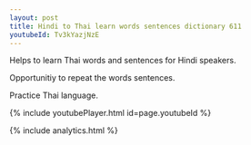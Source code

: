 ```yaml
---
layout: post
title: Hindi to Thai learn words sentences dictionary 611 
youtubeId: Tv3kYazjNzE
---
```

 
 
Helps to learn Thai words and sentences for Hindi speakers.

Opportunitiy to repeat the words sentences. 

Practice Thai language. 
 
{% include youtubePlayer.html id=page.youtubeId %}
 
 
{% include analytics.html %}